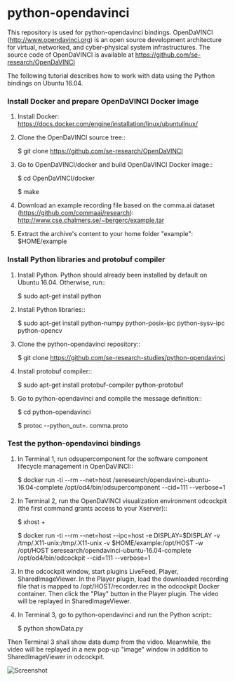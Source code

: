 # python-opendavinci
This repository is used for python-opendavinci bindings. OpenDaVINCI (http://www.opendavinci.org) is an open source development architecture for virtual, networked, and cyber-physical system infrastructures. The source code of OpenDaVINCI is available at https://github.com/se-research/OpenDaVINCI

The following tutorial describes how to work with data using the Python bindings on Ubuntu 16.04.

### Install Docker and prepare OpenDaVINCI Docker image

1. Install Docker: https://docs.docker.com/engine/installation/linux/ubuntulinux/

2. Clone the OpenDaVINCI source tree::

    $ git clone https://github.com/se-research/OpenDaVINCI

3. Go to OpenDaVINCI/docker and build OpenDaVINCI Docker image::

    $ cd OpenDaVINCI/docker

    $ make

4. Download an example recording file based on the comma.ai dataset (https://github.com/commaai/research): http://www.cse.chalmers.se/~bergerc/example.tar

5. Extract the archive's content to your home folder "example": $HOME/example

### Install Python libraries and protobuf compiler

1. Install Python. Python should already been installed by default on Ubuntu 16.04. Otherwise, run::

    $ sudo apt-get install python

2. Install Python libraries::

    $ sudo apt-get install python-numpy python-posix-ipc python-sysv-ipc python-opencv

3. Clone the python-opendavinci repository::

    $ git clone https://github.com/se-research-studies/python-opendavinci

4. Install protobuf compiler::

    $ sudo apt-get install protobuf-compiler python-protobuf

5. Go to python-opendavinci and compile the message definition::

    $ cd python-opendavinci

    $ protoc --python_out=. comma.proto

### Test the python-opendavinci bindings

1. In Terminal 1, run odsupercomponent for the software component lifecycle management in OpenDaVINCI::

    $ docker run -ti --rm --net=host /seresearch/opendavinci-ubuntu-16.04-complete /opt/od4/bin/odsupercomponent --cid=111 --verbose=1

2. In Terminal 2, run the OpenDaVINCI visualization environment odcockpit (the first command grants access to your Xserver)::

    $ xhost +

    $ docker run -ti --rm --net=host --ipc=host -e DISPLAY=$DISPLAY -v /tmp/.X11-unix:/tmp/.X11-unix -v $HOME/example:/opt/HOST -w /opt/HOST seresearch/opendavinci-ubuntu-16.04-complete /opt/od4/bin/odcockpit --cid=111 --verbose=1

3. In the odcockpit window, start plugins LiveFeed, Player, SharedImageViewer. In the Player plugin, load the downloaded recording file that is mapped to /opt/HOST/recorder.rec in the odcockpit Docker container. Then click the "Play" button in the Player plugin. The video will be replayed in SharedImageViewer.

4. In Terminal 3, go to python-opendavinci and run the Python script::

    $ python showData.py

Then Terminal 3 shall show data dump from the video. Meanwhile, the video will be replayed in a new pop-up "image" window in addition to SharedImageViewer in odcockpit.

![Screenshot](https://github.com/se-research-studies/python-opendavinci/blob/master/pythonBindingTest.jpg)








